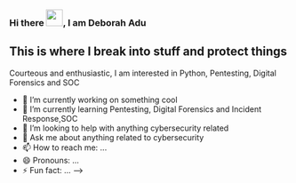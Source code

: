 ### Hi there <img src="https://raw.githubusercontent.com/MartinHeinz/MartinHeinz/master/wave.gif" width="30px">, I am Deborah Adu

This is where I break into stuff and protect things
---
Courteous and enthusiastic, I am interested in Python, Pentesting, Digital Forensics and SOC

- 🔭 I’m currently working on something cool
- 🌱 I’m currently learning Pentesting, Digital Forensics and Incident Response,SOC
- 🤔 I’m looking to help with anything cybersecurity related
- 💬 Ask me about anything related to cybersecurity 
- 📫 How to reach me: ...
- 😄 Pronouns: ...
- ⚡ Fun fact: ...
-->
